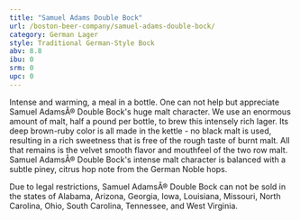 ```yaml
---
title: "Samuel Adams Double Bock"
url: /boston-beer-company/samuel-adams-double-bock/
category: German Lager
style: Traditional German-Style Bock
abv: 8.8
ibu: 0
srm: 0
upc: 0
---
```

Intense and warming, a meal in a bottle.
One can not help but appreciate Samuel AdamsÂ® Double Bock's huge malt character. We use an enormous amount of malt, half a pound per bottle, to brew this intensely rich lager. Its deep brown-ruby color is all made in the kettle - no black malt is used, resulting in a rich sweetness that is free of the rough taste of burnt malt. All that remains is the velvet smooth flavor and mouthfeel of the two row malt. Samuel AdamsÂ® Double Bock's intense malt character is balanced with a subtle piney, citrus hop note from the German Noble hops.

Due to legal restrictions, Samuel AdamsÂ® Double Bock can not be sold in the states of Alabama, Arizona, Georgia, Iowa, Louisiana, Missouri, North Carolina, Ohio, South Carolina, Tennessee, and West Virginia.
